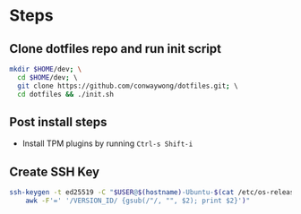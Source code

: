 # Steps

## Clone dotfiles repo and run init script

```bash
mkdir $HOME/dev; \
  cd $HOME/dev; \ 
  git clone https://github.com/conwaywong/dotfiles.git; \ 
  cd dotfiles && ./init.sh
```

## Post install steps

* Install TPM plugins by running `Ctrl-s Shift-i`

## Create SSH Key

```bash
ssh-keygen -t ed25519 -C "$USER@$(hostname)-Ubuntu-$(cat /etc/os-release | \
    awk -F'=' '/VERSION_ID/ {gsub(/"/, "", $2); print $2}')"
```
